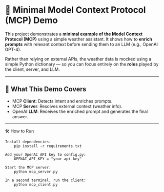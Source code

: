 # 🧠 Minimal Model Context Protocol (MCP) Demo

This project demonstrates a **minimal example of the Model Context Protocol (MCP)** using a simple weather assistant. It shows how to **enrich prompts** with relevant context before sending them to an LLM (e.g., OpenAI GPT-4).

Rather than relying on external APIs, the weather data is mocked using a simple Python dictionary — so you can focus entirely on the **roles** played by the client, server, and LLM.

---

## 🚀 What This Demo Covers

- MCP **Client**: Detects intent and enriches prompts.
- MCP **Server**: Resolves external context (weather info).
- OpenAI **LLM**: Receives the enriched prompt and generates the final answer.

---
🛠️ How to Run

    Install dependencies:
        pip install -r requirements.txt

    Add your OpenAI API key to config.py:
        OPENAI_API_KEY = "your-api-key"

    Start the MCP server:
        python mcp_server.py

    In a second terminal, run the client:
        python mcp_client.py


